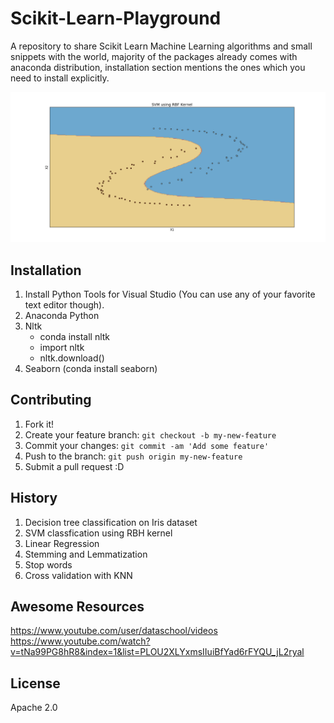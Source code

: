 # Scikit-Learn-Playground
A repository to share Scikit Learn Machine Learning algorithms and small snippets with the world, majority of the packages already comes with anaconda distribution, installation section mentions the ones which you need to install explicitly.

![Alt text](rbf.png?raw=true "SVM using RBF Kernel")

## Installation
1. Install Python Tools for Visual Studio (You can use any of your favorite text editor though).
2. Anaconda Python
3. Nltk
    * conda install nltk
    * import nltk
    * nltk.download()
4. Seaborn (conda install seaborn)

## Contributing
1. Fork it!
2. Create your feature branch: `git checkout -b my-new-feature`
3. Commit your changes: `git commit -am 'Add some feature'`
4. Push to the branch: `git push origin my-new-feature`
5. Submit a pull request :D

## History

1. Decision tree classification on Iris dataset
2. SVM classfication using RBH kernel
3. Linear Regression
4. Stemming and Lemmatization
5. Stop words
6. Cross validation with KNN

## Awesome Resources

https://www.youtube.com/user/dataschool/videos
https://www.youtube.com/watch?v=tNa99PG8hR8&index=1&list=PLOU2XLYxmsIIuiBfYad6rFYQU_jL2ryal

## License
Apache 2.0
